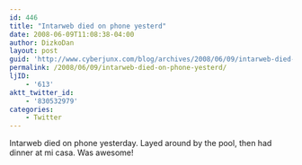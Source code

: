 ```yaml
---
id: 446
title: "Intarweb died on phone yesterd"
date: 2008-06-09T11:08:38-04:00
author: DizkoDan
layout: post
guid: 'http://www.cyberjunx.com/blog/archives/2008/06/09/intarweb-died-on-phone-yesterd/'
permalink: /2008/06/09/intarweb-died-on-phone-yesterd/
ljID:
    - '613'
aktt_twitter_id:
    - '830532979'
categories:
    - Twitter
---
```


Intarweb died on phone yesterday. Layed around by the pool, then had dinner at mi casa. Was awesome!